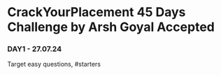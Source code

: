 # CrackYourPlacement 45 Days Challenge by Arsh Goyal Accepted

### DAY1 - 27.07.24 
Target easy questions, #starters
